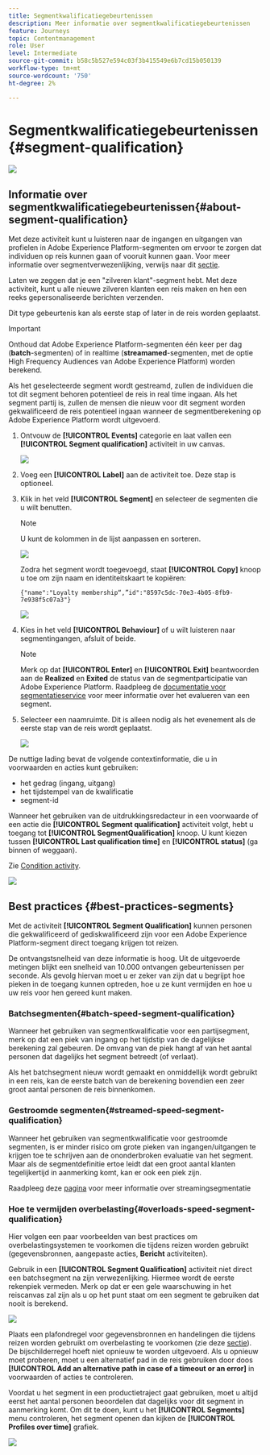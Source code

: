 ```yaml
---
title: Segmentkwalificatiegebeurtenissen
description: Meer informatie over segmentkwalificatiegebeurtenissen
feature: Journeys
topic: Contentmanagement
role: User
level: Intermediate
source-git-commit: b58c5b527e594c03f3b415549e6b7cd15b050139
workflow-type: tm+mt
source-wordcount: '750'
ht-degree: 2%

---
```


# Segmentkwalificatiegebeurtenissen {#segment-qualification}

![](../assets/do-not-localize/badge.png)

## Informatie over segmentkwalificatiegebeurtenissen{#about-segment-qualification}

Met deze activiteit kunt u luisteren naar de ingangen en uitgangen van profielen in Adobe Experience Platform-segmenten om ervoor te zorgen dat individuen op reis kunnen gaan of vooruit kunnen gaan. Voor meer informatie over segmentverwezenlijking, verwijs naar dit [sectie](../segment/about-segments.md).

Laten we zeggen dat je een &quot;zilveren klant&quot;-segment hebt. Met deze activiteit, kunt u alle nieuwe zilveren klanten een reis maken en hen een reeks gepersonaliseerde berichten verzenden.

Dit type gebeurtenis kan als eerste stap of later in de reis worden geplaatst.

>[!IMPORTANT]
>
>Onthoud dat Adobe Experience Platform-segmenten één keer per dag (**batch**-segmenten) of in realtime (**streamamed**-segmenten, met de optie High Frequency Audiences van Adobe Experience Platform) worden berekend.
>
>Als het geselecteerde segment wordt gestreamd, zullen de individuen die tot dit segment behoren potentieel de reis in real time ingaan. Als het segment partij is, zullen de mensen die nieuw voor dit segment worden gekwalificeerd de reis potentieel ingaan wanneer de segmentberekening op Adobe Experience Platform wordt uitgevoerd.


1. Ontvouw de **[!UICONTROL Events]** categorie en laat vallen een **[!UICONTROL Segment qualification]** activiteit in uw canvas.

   ![](../assets/segment5.png)

1. Voeg een **[!UICONTROL Label]** aan de activiteit toe. Deze stap is optioneel.

1. Klik in het veld **[!UICONTROL Segment]** en selecteer de segmenten die u wilt benutten.

   >[!NOTE]
   >
   >U kunt de kolommen in de lijst aanpassen en sorteren.

   ![](../assets/segment6.png)

   Zodra het segment wordt toegevoegd, staat **[!UICONTROL Copy]** knoop u toe om zijn naam en identiteitskaart te kopiëren:

   `{"name":"Loyalty membership“,”id":"8597c5dc-70e3-4b05-8fb9-7e938f5c07a3"}`

   ![](../assets/segment-copy.png)

1. Kies in het veld **[!UICONTROL Behaviour]** of u wilt luisteren naar segmentingangen, afsluit of beide.

   >[!NOTE]
   >
   >Merk op dat **[!UICONTROL Enter]** en **[!UICONTROL Exit]** beantwoorden aan de **Realized** en **Exited** de status van de segmentparticipatie van Adobe Experience Platform. Raadpleeg de [documentatie voor segmentatieservice](https://experienceleague.adobe.com/docs/experience-platform/segmentation/tutorials/evaluate-a-segment.html?lang=en#interpret-segment-results) voor meer informatie over het evalueren van een segment.

1. Selecteer een naamruimte. Dit is alleen nodig als het evenement als de eerste stap van de reis wordt geplaatst.

   ![](../assets/segment7.png)

De nuttige lading bevat de volgende contextinformatie, die u in voorwaarden en acties kunt gebruiken:

* het gedrag (ingang, uitgang)
* het tijdstempel van de kwalificatie
* segment-id

Wanneer het gebruiken van de uitdrukkingsredacteur in een voorwaarde of een actie die **[!UICONTROL Segment qualification]** activiteit volgt, hebt u toegang tot **[!UICONTROL SegmentQualification]** knoop. U kunt kiezen tussen **[!UICONTROL Last qualification time]** en **[!UICONTROL status]** (ga binnen of weggaan).

Zie [Condition activity](../building-journeys/condition-activity.md#about_condition).

![](../assets/segment8.png)

## Best practices {#best-practices-segments}

Met de activiteit **[!UICONTROL Segment Qualification]** kunnen personen die gekwalificeerd of gediskwalificeerd zijn voor een Adobe Experience Platform-segment direct toegang krijgen tot reizen.

De ontvangstsnelheid van deze informatie is hoog. Uit de uitgevoerde metingen blijkt een snelheid van 10.000 ontvangen gebeurtenissen per seconde. Als gevolg hiervan moet u er zeker van zijn dat u begrijpt hoe pieken in de toegang kunnen optreden, hoe u ze kunt vermijden en hoe u uw reis voor hen gereed kunt maken.

### Batchsegmenten{#batch-speed-segment-qualification}

Wanneer het gebruiken van segmentkwalificatie voor een partijsegment, merk op dat een piek van ingang op het tijdstip van de dagelijkse berekening zal gebeuren. De omvang van de piek hangt af van het aantal personen dat dagelijks het segment betreedt (of verlaat).

Als het batchsegment nieuw wordt gemaakt en onmiddellijk wordt gebruikt in een reis, kan de eerste batch van de berekening bovendien een zeer groot aantal personen de reis binnenkomen.

### Gestroomde segmenten{#streamed-speed-segment-qualification}

Wanneer het gebruiken van segmentkwalificatie voor gestroomde segmenten, is er minder risico om grote pieken van ingangen/uitgangen te krijgen toe te schrijven aan de ononderbroken evaluatie van het segment. Maar als de segmentdefinitie ertoe leidt dat een groot aantal klanten tegelijkertijd in aanmerking komt, kan er ook een piek zijn.

Raadpleeg deze [pagina](https://experienceleague.adobe.com/docs/experience-platform/segmentation/api/streaming-segmentation.html#api) voor meer informatie over streamingsegmentatie

### Hoe te vermijden overbelasting{#overloads-speed-segment-qualification}

Hier volgen een paar voorbeelden van best practices om overbelastingsystemen te voorkomen die tijdens reizen worden gebruikt (gegevensbronnen, aangepaste acties, **Bericht** activiteiten).

Gebruik in een **[!UICONTROL Segment Qualification]** activiteit niet direct een batchsegment na zijn verwezenlijking. Hiermee wordt de eerste rekenpiek vermeden. Merk op dat er een gele waarschuwing in het reiscanvas zal zijn als u op het punt staat om een segment te gebruiken dat nooit is berekend.

![](../assets/segment-error.png)

Plaats een plafondregel voor gegevensbronnen en handelingen die tijdens reizen worden gebruikt om overbelasting te voorkomen (zie deze [sectie](https://experienceleague.adobe.com/docs/journeys/using/working-with-apis/capping.html)). De bijschilderregel hoeft niet opnieuw te worden uitgevoerd. Als u opnieuw moet proberen, moet u een alternatief pad in de reis gebruiken door doos **[!UICONTROL Add an alternative path in case of a timeout or an error]** in voorwaarden of acties te controleren.

Voordat u het segment in een productietraject gaat gebruiken, moet u altijd eerst het aantal personen beoordelen dat dagelijks voor dit segment in aanmerking komt. Om dit te doen, kunt u het **[!UICONTROL Segments]** menu controleren, het segment openen dan kijken de **[!UICONTROL Profiles over time]** grafiek.

![](../assets/segment-overload.png)
